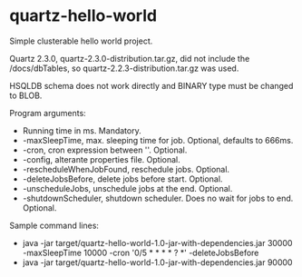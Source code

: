 # quartz-hello-world

Simple clusterable hello world project.

Quartz 2.3.0, quartz-2.3.0-distribution.tar.gz, did not include the /docs/dbTables, so quartz-2.2.3-distribution.tar.gz was used.

HSQLDB schema does not work directly and BINARY type must be changed to BLOB.

Program arguments:

* Running time in ms. Mandatory.
* -maxSleepTime, max. sleeping time for job. Optional, defaults to 666ms.
* -cron, cron expression between ''. Optional.
* -config, alterante properties file. Optional.
* -rescheduleWhenJobFound, reschedule jobs. Optional.
* -deleteJobsBefore, delete jobs before start. Optional.
* -unscheduleJobs, unschedule jobs at the end. Optional.
* -shutdownScheduler, shutdown scheduler. Does no wait for jobs to end. Optional.

Sample command lines: 

* java -jar target/quartz-hello-world-1.0-jar-with-dependencies.jar 30000  -maxSleepTime 10000 -cron '0/5 * * * * ? *' -deleteJobsBefore
* java -jar target/quartz-hello-world-1.0-jar-with-dependencies.jar 90000 


